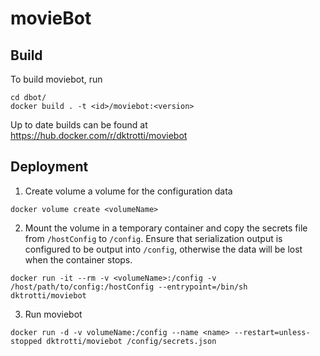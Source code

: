 # movieBot

## Build
To build moviebot, run
```
cd dbot/
docker build . -t <id>/moviebot:<version>
```
Up to date builds can be found at https://hub.docker.com/r/dktrotti/moviebot

## Deployment
1. Create volume a volume for the configuration data
```
docker volume create <volumeName>
```

2. Mount the volume in a temporary container and copy the secrets file from `/hostConfig` to `/config`. Ensure that serialization output is configured to be output into `/config`, otherwise the data will be lost when the container stops.
```
docker run -it --rm -v <volumeName>:/config -v /host/path/to/config:/hostConfig --entrypoint=/bin/sh dktrotti/moviebot
```

3. Run moviebot
```
docker run -d -v volumeName:/config --name <name> --restart=unless-stopped dktrotti/moviebot /config/secrets.json
```
